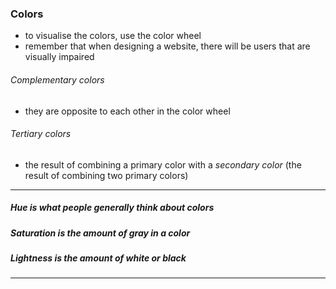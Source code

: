 ### Colors
* to visualise the colors, use the color wheel
* remember that when designing a website, there will be users that are visually impaired
###### Complementary colors
* they are opposite to each other in the color wheel

###### Tertiary colors
* the result of combining a primary color with a *secondary color* (the result of combining two primary colors)


---
##### Hue is what people generally think about colors
#####  Saturation is the amount of gray in a color
##### Lightness is the amount of white or black

---